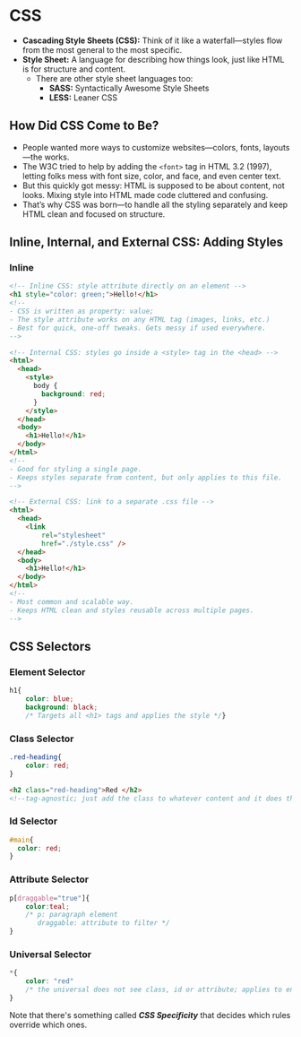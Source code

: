 # CSS

- **Cascading Style Sheets (CSS):** Think of it like a waterfall—styles flow from the most general to the most specific.
- **Style Sheet:** A language for describing how things look, just like HTML is for structure and content.
  - There are other style sheet languages too:
    - **SASS:** Syntactically Awesome Style Sheets
    - **LESS:** Leaner CSS

## How Did CSS Come to Be?

- People wanted more ways to customize websites—colors, fonts, layouts—the works.
- The W3C tried to help by adding the `<font>` tag in HTML 3.2 (1997), letting folks mess with font size, color, and face, and even center text.
- But this quickly got messy: HTML is supposed to be about content, not looks. Mixing style into HTML made code cluttered and confusing.
- That’s why CSS was born—to handle all the styling separately and keep HTML clean and focused on structure.

## Inline, Internal, and External CSS: Adding Styles

### Inline

```html
<!-- Inline CSS: style attribute directly on an element -->
<h1 style="color: green;">Hello!</h1>
<!--
- CSS is written as property: value;
- The style attribute works on any HTML tag (images, links, etc.)
- Best for quick, one-off tweaks. Gets messy if used everywhere.
-->

<!-- Internal CSS: styles go inside a <style> tag in the <head> -->
<html>
  <head>
    <style>
      body {
        background: red;
      }
    </style>
  </head>
  <body>
    <h1>Hello!</h1>
  </body>
</html>
<!--
- Good for styling a single page.
- Keeps styles separate from content, but only applies to this file.
-->

<!-- External CSS: link to a separate .css file -->
<html>
  <head>
    <link 
        rel="stylesheet" 
        href="./style.css" />
  </head>
  <body>
    <h1>Hello!</h1>
  </body>
</html>
<!--
- Most common and scalable way.
- Keeps HTML clean and styles reusable across multiple pages.
-->
```

## CSS Selectors

### Element Selector

```css
h1{
    color: blue;
    background: black;
    /* Targets all <h1> tags and applies the style */}
```

### Class Selector

```css
.red-heading{
    color: red;
}
```

```html
<h2 class="red-heading">Red </h2>
<!--tag-agnostic; just add the class to whatever content and it does the job -->
```

### Id Selector

```css
#main{
  color: red;
}
```

### Attribute Selector

```css
p[draggable="true"]{
    color:teal;
    /* p: paragraph element
       draggable: attribute to filter */
}
```

### Universal Selector

```css
*{
    color: "red"
    /* the universal does not see class, id or attribute; applies to entire place the stylesheet is active */
}
```

Note that there's something called ***CSS Specificity*** that decides which rules override which ones. 